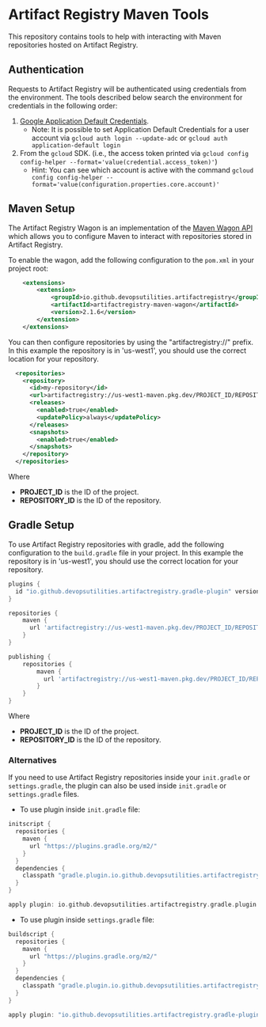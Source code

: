 # Artifact Registry Maven Tools

This repository contains tools to help with interacting with Maven repositories hosted on Artifact Registry.

## Authentication

Requests to Artifact Registry will be authenticated using credentials from the environment. The
tools described below search the environment for credentials in the following order:
1. [Google Application Default Credentials](https://developers.google.com/accounts/docs/application-default-credentials).
    * Note: It is possible to set Application Default Credentials for a user account via `gcloud auth login --update-adc` or `gcloud auth application-default login`
1. From the `gcloud` SDK. (i.e., the access token printed via `gcloud config config-helper --format='value(credential.access_token)'`)
    * Hint: You can see which account is active with the command `gcloud config config-helper --format='value(configuration.properties.core.account)'`

## Maven Setup

The Artifact Registry Wagon is an implementation of the
[Maven Wagon API](https://maven.apache.org/wagon/) which allows you to configure Maven to interact
with repositories stored in Artifact Registry.

To enable the wagon, add the following configuration to the `pom.xml` in your project root:

```xml
    <extensions>
        <extension>
            <groupId>io.github.devopsutilities.artifactregistry</groupId>
            <artifactId>artifactregistry-maven-wagon</artifactId>
            <version>2.1.6</version>
        </extension>
    </extensions>
```

You can then configure repositories by using the "artifactregistry://" prefix.
In this example the repository is in 'us-west1', you should use the correct
location for your repository.

```xml
  <repositories>
    <repository>
      <id>my-repository</id>
      <url>artifactregistry://us-west1-maven.pkg.dev/PROJECT_ID/REPOSITORY_ID</url>
      <releases>
        <enabled>true</enabled>
        <updatePolicy>always</updatePolicy>
      </releases>
      <snapshots>
        <enabled>true</enabled>
      </snapshots>
    </repository>
  </repositories>
```

Where
* **PROJECT_ID** is the ID of the project.
* **REPOSITORY_ID** is the ID of the repository.

## Gradle Setup

To use Artifact Registry repositories with gradle, add the following configuration to the
`build.gradle` file in your project. In this example the repository is in 'us-west1',
you should use the correct location for your repository.

```gradle
plugins {
  id "io.github.devopsutilities.artifactregistry.gradle-plugin" version "2.1.4"
}

repositories {
    maven {
      url 'artifactregistry://us-west1-maven.pkg.dev/PROJECT_ID/REPOSITORY_ID'
    }
}

publishing {
    repositories {
        maven {
          url 'artifactregistry://us-west1-maven.pkg.dev/PROJECT_ID/REPOSITORY_ID'
        }
    }
}
```

Where
* **PROJECT_ID** is the ID of the project.
* **REPOSITORY_ID** is the ID of the repository.

### Alternatives

If you need to use Artifact Registry repositories inside your `init.gradle` or `settings.gradle`, the plugin can also be used inside `init.gradle` or `settings.gradle` files.

* To use plugin inside `init.gradle` file:

```gradle
initscript {
  repositories {
    maven {
      url "https://plugins.gradle.org/m2/"
    }
  }
  dependencies {
    classpath "gradle.plugin.io.github.devopsutilities.artifactregistry:artifactregistry-gradle-plugin:2.1.4"
  }
}

apply plugin: io.github.devopsutilities.artifactregistry.gradle.plugin.ArtifactRegistryGradlePlugin
```

* To use plugin inside `settings.gradle` file:

```gradle
buildscript {
  repositories {
    maven {
      url "https://plugins.gradle.org/m2/"
    }
  }
  dependencies {
    classpath "gradle.plugin.io.github.devopsutilities.artifactregistry:artifactregistry-gradle-plugin:2.1.4"
  }
}

apply plugin: "io.github.devopsutilities.artifactregistry.gradle-plugin"
```
